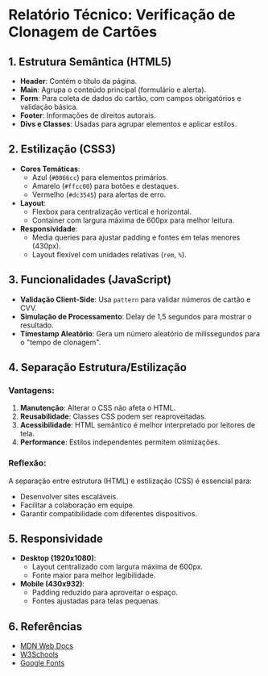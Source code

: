 # Relatório Técnico: Verificação de Clonagem de Cartões

## 1. Estrutura Semântica (HTML5)
- **Header**: Contém o título da página.
- **Main**: Agrupa o conteúdo principal (formulário e alerta).
- **Form**: Para coleta de dados do cartão, com campos obrigatórios e validação básica.
- **Footer**: Informações de direitos autorais.
- **Divs e Classes**: Usadas para agrupar elementos e aplicar estilos.

## 2. Estilização (CSS3)
- **Cores Temáticas**:
  - Azul (`#0066cc`) para elementos primários.
  - Amarelo (`#ffcc00`) para botões e destaques.
  - Vermelho (`#dc3545`) para alertas de erro.
- **Layout**:
  - Flexbox para centralização vertical e horizontal.
  - Container com largura máxima de 600px para melhor leitura.
- **Responsividade**:
  - Media queries para ajustar padding e fontes em telas menores (430px).
  - Layout flexível com unidades relativas (`rem`, `%`).

## 3. Funcionalidades (JavaScript)
- **Validação Client-Side**: Usa `pattern` para validar números de cartão e CVV.
- **Simulação de Processamento**: Delay de 1,5 segundos para mostrar o resultado.
- **Timestamp Aleatório**: Gera um número aleatório de milissegundos para o "tempo de clonagem".

## 4. Separação Estrutura/Estilização
### Vantagens:
1. **Manutenção**: Alterar o CSS não afeta o HTML.
2. **Reusabilidade**: Classes CSS podem ser reaproveitadas.
3. **Acessibilidade**: HTML semântico é melhor interpretado por leitores de tela.
4. **Performance**: Estilos independentes permitem otimizações.

### Reflexão:
A separação entre estrutura (HTML) e estilização (CSS) é essencial para:
- Desenvolver sites escaláveis.
- Facilitar a colaboração em equipe.
- Garantir compatibilidade com diferentes dispositivos.

## 5. Responsividade
- **Desktop (1920x1080)**:
  - Layout centralizado com largura máxima de 600px.
  - Fonte maior para melhor legibilidade.
- **Mobile (430x932)**:
  - Padding reduzido para aproveitar o espaço.
  - Fontes ajustadas para telas pequenas.

## 6. Referências
- [MDN Web Docs](https://developer.mozilla.org/pt-BR/)
- [W3Schools](https://www.w3schools.com/)
- [Google Fonts](https://fonts.google.com/)